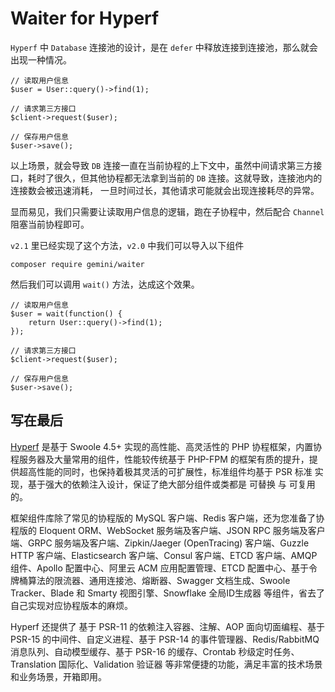 # Waiter for Hyperf

`Hyperf` 中 `Database` 连接池的设计，是在 `defer` 中释放连接到连接池，那么就会出现一种情况。

```
// 读取用户信息
$user = User::query()->find(1);

// 请求第三方接口
$client->request($user);

// 保存用户信息
$user->save();
```

以上场景，就会导致 `DB` 连接一直在当前协程的上下文中，虽然中间请求第三方接口，耗时了很久，但其他协程都无法拿到当前的 `DB` 连接。这就导致，连接池内的连接数会被迅速消耗，
一旦时间过长，其他请求可能就会出现连接耗尽的异常。

显而易见，我们只需要让读取用户信息的逻辑，跑在子协程中，然后配合 `Channel` 阻塞当前协程即可。

`v2.1` 里已经实现了这个方法，`v2.0` 中我们可以导入以下组件

```
composer require gemini/waiter
```

然后我们可以调用 `wait()` 方法，达成这个效果。

```
// 读取用户信息
$user = wait(function() {
    return User::query()->find(1);
});

// 请求第三方接口
$client->request($user);

// 保存用户信息
$user->save();
```

## 写在最后

[Hyperf](https://github.com/hyperf/hyperf) 是基于 Swoole 4.5+ 实现的高性能、高灵活性的 PHP 协程框架，内置协程服务器及大量常用的组件，性能较传统基于 PHP-FPM 的框架有质的提升，提供超高性能的同时，也保持着极其灵活的可扩展性，标准组件均基于 PSR 标准 实现，基于强大的依赖注入设计，保证了绝大部分组件或类都是 可替换 与 可复用 的。

框架组件库除了常见的协程版的 MySQL 客户端、Redis 客户端，还为您准备了协程版的 Eloquent ORM、WebSocket 服务端及客户端、JSON RPC 服务端及客户端、GRPC 服务端及客户端、Zipkin/Jaeger (OpenTracing) 客户端、Guzzle HTTP 客户端、Elasticsearch 客户端、Consul 客户端、ETCD 客户端、AMQP 组件、Apollo 配置中心、阿里云 ACM 应用配置管理、ETCD 配置中心、基于令牌桶算法的限流器、通用连接池、熔断器、Swagger 文档生成、Swoole Tracker、Blade 和 Smarty 视图引擎、Snowflake 全局ID生成器 等组件，省去了自己实现对应协程版本的麻烦。

Hyperf 还提供了 基于 PSR-11 的依赖注入容器、注解、AOP 面向切面编程、基于 PSR-15 的中间件、自定义进程、基于 PSR-14 的事件管理器、Redis/RabbitMQ 消息队列、自动模型缓存、基于 PSR-16 的缓存、Crontab 秒级定时任务、Translation 国际化、Validation 验证器 等非常便捷的功能，满足丰富的技术场景和业务场景，开箱即用。


